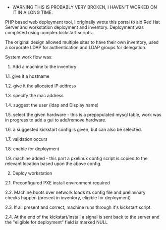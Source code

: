 * WARNING THIS IS PROBABLY VERY BROKEN, I HAVEN'T WORKED ON IT IN A LONG TIME.

PHP based web deployment tool, I originally wrote this portal to aid Red Hat Server and workstation deployment and inventory.
Deployment was completed  using complex kickstart scripts.

The original design allowed multiple sites to have their own inventory, used a corporate LDAP for authentication and LDAP groups for delegation.

System work flow was:

1. Add a machine to the inventory

1.1. give it a hostname

1.2. give it the allocated IP address

1.3. specify the mac address

1.4. suggest the user (ldap and Display name)

1.5. select the given hardware - this is a prepopulated mysql table, work was in progress to add a gui to add/remove hardware.

1.6. a suggested kickstart config is given, but can also be selected.

1.7. validation occurs

1.8. enable for deployment

1.9. machine added - this part a pxelinux config script is copied to the relevant location based upon the above config.



2. Deploy workstation

2.1. Preconfigured PXE install environment required 

2.2. Machine boots over network loads its config file and preliminary checks happen (present in inventory, eligible for deployment)

2.3. If all present and correct, machine runs through it's kickstart script.

2.4. At the end of the kickstart/install a signal is sent back to the server and the "eligible for deployment" field is marked NULL





